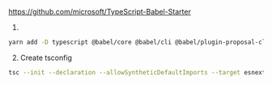 
https://github.com/microsoft/TypeScript-Babel-Starter

1.
```bash
yarn add -D typescript @babel/core @babel/cli @babel/plugin-proposal-class-properties @babel/preset-env @babel/preset-typescript
```

2. Create tsconfig
```bash
tsc --init --declaration --allowSyntheticDefaultImports --target esnext --outDir lib
```
